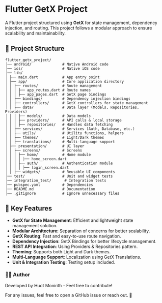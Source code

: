 # Flutter GetX Project

A Flutter project structured using **GetX** for state management, dependency injection, and routing. This project follows a modular approach to ensure scalability and maintainability.

## 📂 Project Structure

```
flutter_getx_project/
│── android/              # Native Android code
│── ios/                  # Native iOS code
│── lib/
│ ├── main.dart           # App entry point
│ ├── app/                # Core application directory
│ │ ├── routes/           # Route management
│ │ │ ├── app_routes.dart # Route names
│ │ │ ├── app_pages.dart  # GetX page bindings
│ │ ├── bindings/         # Dependency injection bindings
│ │ ├── controllers/      # GetX controllers for state management
│ │ ├── data/             # Data layer (Models, Repositories, Providers)
│ │ │ ├── models/         # Data models
│ │ │ ├── providers/      # API calls & local storage
│ │ │ ├── repositories/   # Handles data fetching
│ │ ├── services/         # Services (Auth, Database, etc.)
│ │ ├── utils/            # Utility functions, helpers
│ │ ├── themes/           # Light/Dark themes
│ │ ├── translations/     # Multi-language support
│ ├── presentation/       # UI layer
│ │ ├── screens/          # Screens
│ │ │ ├── home/           # Home module
│ │ │ │ ├── home_screen.dart
│ │ │ ├── auth/           # Authentication module
│ │ │ │ ├── login_screen.dart
│ │ ├── widgets/          # Reusable UI components
│── test/                 # Unit and widget tests
│── integration_test/      # Integration tests
│── pubspec.yaml          # Dependencies
│── README.md             # Documentation
│── .gitignore            # Ignore unnecessary files
```

## 📌 Key Features

- **GetX for State Management**: Efficient and lightweight state management solution.
- **Modular Architecture**: Separation of concerns for better scalability.
- **GetX Routing**: Fast and easy-to-use route navigation.
- **Dependency Injection**: GetX Bindings for better lifecycle management.
- **REST API Integration**: Using Providers & Repositories pattern.
- **Theming**: Supports both Light and Dark themes.
- **Multi-Language Support**: Localization using GetX Translations.
- **Unit & Integration Testing**: Testing setup included.


### 👨‍💻 Author

Developed by Huot Monirith - Feel free to contribute!

For any issues, feel free to open a GitHub issue or reach out. 🚀
